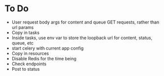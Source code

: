 # To Do
- User request body args for content and queue GET requests, rather than url params
- Copy in tasks
- Inside tasks, use env var to store the loopback url for content, status, queue, etc
- start celery with current app config
- Copy in resources
- Disable Redis for the time being
- Check endpoints
- Post to status

